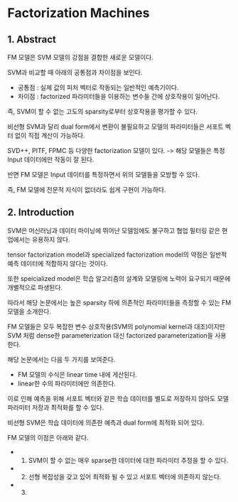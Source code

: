 # Factorization Machines

## 1. Abstract

FM 모델은 SVM 모델의 강점을 결합한 새로운 모델이다.

SVM과 비교할 때 아래의 공통점과 차이점을 보인다.
- 공통점 : 실제 값의 피처 벡터로 작동되는 일반적인 예측기이다.
- 차이점 : factorized 파라미터들을 이용하는 변수들 간에 상호작용이 일어난다.

즉, SVM이 할 수 없는 고도의 sparsity로부터 상호작용을 평가할 수 있다.

비선형 SVM과 달리 dual form에서 변환이 불필요하고 모델의 파라미터들은 서포트 벡터 없이 직접 계산이 가능하다.

SVD++, PITF, FPMC 등 다양한 factorization 모델이 있다. -> 해당 모델들은 특정 Input 데이터에만 작동이 잘 된다.

반면 FM 모델은 Input 데이터를 특정하면서 위의 모델들을 모방할 수 있다.

즉, FM 모델에 전문적 지식이 없더라도 쉽게 구현이 가능하다.

## 2. Introduction

SVM은 머신러닝과 데이터 마이닝에 뛰어난 모델임에도 불구하고 협업 필터링 같은 현업에서는 유용하지 않다.

tensor factorization model과 specialized factorization model의 약점은 일반적 예측 데이터에 적합하지 않다는 것이다.

또한 speicialized model은 학습 알고리즘의 설계와 모델링에 노력이 요구되기 때문에 개별적으로 파생된다.

따라서 해당 논문에서는 높은 sparsity 하에 의존적인 파라미터들을 측정할 수 있는 FM 모델을 소개한다.

FM 모델들은 모두 복잡한 변수 상호작용(SVM의 polynomial kernel과 대조)이지만 SVM 처럼 dense한 parameterization 대신 factorized parameterization을 사용한다.

해당 논문에서는 다음 두 가지를 보여준다.
- FM 모델의 수식은 linear time 내에 게산된다.
- linear한 수의 파라미터에만 의존한다.

이로 인해 예측을 위해 서포트 벡터와 같은 학습 데이터를 별도로 저장하지 않아도 모델 파라미터 저장과 최적화를 할 수 있다.

비선형 SVM은 학습 데이터에 의존한 예측과 dual form에 최적화 되어 있다.

FM 모델의 이점은 아래와 같다.
- 1) SVM이 할 수 없는 매우 sparse한 데이터에 대한 파라미터 추정을 할 수 있다.
- 2) 선형 복잡성을 갖고 있어 최적화 될 수 있고 서포트 벡터에 의존하지 않는다.
- 3) 
